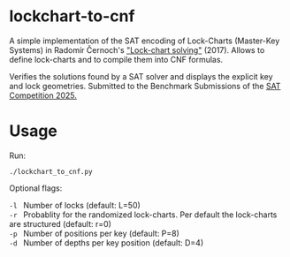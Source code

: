 # lockchart-to-cnf

A simple implementation of the SAT encoding of Lock-Charts (Master-Key Systems) in Radomír Černoch's ["Lock-chart solving"](https://github.com/cernoch/mks-dis/blob/master/LockChartSolvingWeb.pdf) (2017). Allows to define lock-charts and to compile them into CNF formulas. 

Verifies the solutions found by a SAT solver and displays the explicit key and lock geometries. Submitted to the Benchmark Submissions of the [SAT Competition 2025.](https://satcompetition.github.io/2025/)

# Usage
Run: 

``` ./lockchart_to_cnf.py ```

Optional flags:

```-l ``` Number of locks (default: L=50) \
```-r ``` Probablity for the randomized lock-charts. Per default the lock-charts are structured (default: r=0) \
```-p ``` Number of positions per key (default: P=8) \
```-d ``` Number of depths per key position (default: D=4) 

